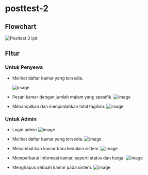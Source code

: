 # posttest-2
## Flowchart
![Posttest 2 Ipit](https://github.com/Fitriy19/posttest-2/assets/146033191/3e291a39-1902-4466-b31f-373bc1af9526)

## FItur

### Untuk Penyewa

- Melihat daftar kamar yang tersedia.

  ![image](https://github.com/Fitriy19/posttest-2/assets/146033191/900714c6-a1a5-4231-bc30-16516028d213)

- Pesan kamar dengan jumlah malam yang spesifik.
  ![image](https://github.com/Fitriy19/posttest-2/assets/146033191/8a55fafa-9701-4386-8a00-3619853edb8a)

- Menampilkan dan menjumlahkan total tagihan.
  ![image](https://github.com/Fitriy19/posttest-2/assets/146033191/f5ba7820-21a6-4136-b321-d70d56b2cf80)

### Untuk Admin

- Login admin
  ![image](https://github.com/Fitriy19/posttest-2/assets/146033191/0a1e2888-3a48-4a62-a3f2-db81fe66fac8)

- Melihat daftar kamar yang tersedia.
  ![image](https://github.com/Fitriy19/posttest-2/assets/146033191/5a372b56-877e-4602-bead-e7efc3a21056)

- Menambahkan kamar baru kedalam sistem.
  ![image](https://github.com/Fitriy19/posttest-2/assets/146033191/d64109a5-6097-4475-a43c-004e26c224cf)

- Memperbarui informasi kamar, seperti status dan harga.
  ![image](https://github.com/Fitriy19/posttest-2/assets/146033191/32e29bb5-73ba-405a-9607-645bc01d1e87)

- Menghapus sebuah kamar pada sistem.
  ![image](https://github.com/Fitriy19/posttest-2/assets/146033191/6e245fd7-a8ca-425a-b7c6-732a9d540594)

